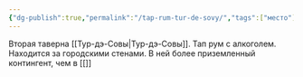```yaml
---
{"dg-publish":true,"permalink":"/tap-rum-tur-de-sovy/","tags":["место"]}
---
```


Вторая таверна [[Тур-дэ-Совы\|Тур-дэ-Совы]]. Тап рум с алкоголем. Находится за городскими стенами. В ней более приземленный контингент, чем в [[]]